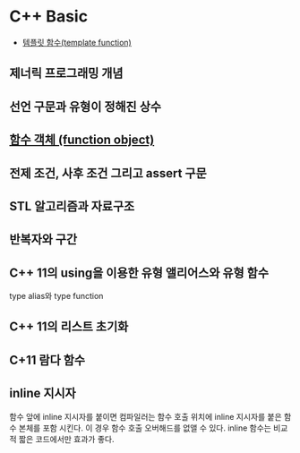 # C++ Basic

* [템플릿 함수(template function)](https://github.com/geunkim/CPPLecture/Telmplate/functionTemplate.md)



## 제너릭 프로그래밍 개념 




## 선언 구문과 유형이 정해진 상수


## [함수 객체 (function object)](https://github.com/geunkim/CPPLectures/blob/master/Temporal/Function_Object.md)



## 전제 조건, 사후 조건 그리고 assert 구문 


## STL 알고리즘과 자료구조 


## 반복자와 구간 


## C++ 11의 using을 이용한 유형 앨리어스와 유형 함수 

type alias와 type function


## C++ 11의 리스트 초기화


## C+11 람다 함수 


## inline 지시자

함수 앞에 inline 지시자를 붙이면 컴파일러는 함수 호출 위치에 inline 지시자를 붙은 함수 본체를 포함 시킨다. 이 경우 함수 호출 오버해드를 없앨 수 있다. inline 함수는 비교적 짧은 코드에서만 효과가 좋다. 
